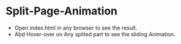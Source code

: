 # Split-Page-Animation
- Open index.html in any browser to see the result.
- Abd Hover-over on Any splited part to see the sliding Animation.
